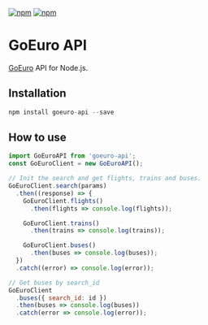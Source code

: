 [![npm](https://img.shields.io/npm/v/goeuro-api.svg)](https://www.npmjs.com/package/goeuro-api)
[![npm](https://img.shields.io/npm/dt/goeuro-api.svg)](https://www.npmjs.com/package/goeuro-api)

GoEuro API
==========

[GoEuro](http://www.goeuro.com/) API for Node.js.

## Installation

```javascript
npm install goeuro-api --save
```

## How to use

```javascript
import GoEuroAPI from 'goeuro-api';
const GoEuroClient = new GoEuroAPI();

// Init the search and get flights, trains and buses.
GoEuroClient.search(params)
  .then((response) => {
    GoEuroClient.flights()
      .then(flights => console.log(flights));

    GoEuroClient.trains()
      .then(trains => console.log(trains));

    GoEuroClient.buses()
      .then(buses => console.log(buses));
  })
  .catch((error) => console.log(error));

// Get buses by search_id
GoEuroClient
  .buses({ search_id: id })
  .then(buses => console.log(buses))
  .catch(error => console.log(error));
```
